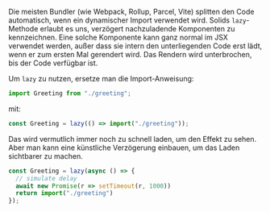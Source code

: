 Die meisten Bundler (wie Webpack, Rollup, Parcel, Vite) splitten den Code automatisch, wenn ein dynamischer Import verwendet wird. Solids `lazy`-Methode erlaubt es uns, verzögert nachzuladende Komponenten zu kennzeichnen. Eine solche Komponente kann ganz normal im JSX verwendet werden, außer dass sie intern den unterliegenden Code erst lädt, wenn er zum ersten Mal gerendert wird. Das Rendern wird unterbrochen, bis der Code verfügbar ist.

Um `lazy` zu nutzen, ersetze man die Import-Anweisung:
```js
import Greeting from "./greeting";
```
mit:
```js
const Greeting = lazy(() => import("./greeting"));
```

Das wird vermutlich immer noch zu schnell laden, um den Effekt zu sehen. Aber man kann eine künstliche Verzögerung einbauen, um das Laden sichtbarer zu machen.

```js
const Greeting = lazy(async () => {
  // simulate delay
  await new Promise(r => setTimeout(r, 1000))
  return import("./greeting")
});
```
